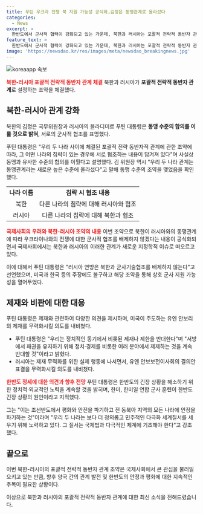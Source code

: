 ```yaml
---
title: 푸틴 우크라 전쟁 북 지원 가능성 공식화…김정은 동맹관계로 올라섰다
categories:
  - News
excerpt: >
  한반도에서 군사적 협력이 강화되고 있는 가운데, 북한과 러시아는 포괄적 전략적 동반자 관계를 설정하는 조약을 체결했다. 미국 등 서방 국가들에 대처하기 위해 강력한 군사적 협조를 약속하며, 이에 따라 북한의 동맹 수준의 합의를 이루었다. 두 정상은 군사 기술 협조를 배제하지 않는 조약을 체결하고 북한의 안보리 제재를 무력화시켰다. 러시아의 우크라이나 침공에 북한이 참여할 수 있다는 가능성이 공식화되었지만, 이는 국제법을 위반하는 행위로 지적받고 있다. 이에 대한 반발도 있지만 푸틴 대통령은 안보리 제재를 비난하며 실질적 행동을 펼치고 있다. 김정은 국무위원장과 푸틴 대통령의 회담을 통해 이 같은 조약이 세워진 배경과 이를 통해 한반도의 평화와 안정을 위해 노력하겠다는 뜻을 밝혔다.
feature_text: >
  한반도에서 군사적 협력이 강화되고 있는 가운데, 북한과 러시아는 포괄적 전략적 동반자 관계를 설정하는 조약을 체결했다. 미국 등 서방 국가들에 대처하기 위해 강력한 군사적 협조를 약속하며, 이에 따라 북한의 동맹 수준의 합의를 이루었다. 두 정상은 군사 기술 협조를 배제하지 않는 조약을 체결하고 북한의 안보리 제재를 무력화시켰다. 러시아의 우크라이나 침공에 북한이 참여할 수 있다는 가능성이 공식화되었지만, 이는 국제법을 위반하는 행위로 지적받고 있다. 이에 대한 반발도 있지만 푸틴 대통령은 안보리 제재를 비난하며 실질적 행동을 펼치고 있다. 김정은 국무위원장과 푸틴 대통령의 회담을 통해 이 같은 조약이 세워진 배경과 이를 통해 한반도의 평화와 안정을 위해 노력하겠다는 뜻을 밝혔다.
image: 'https://newsdao.kr/res/images/meta/newsdao_breakingnews.jpg'
---
```


<p><img src="https://newsdao.kr/res/images/meta/newsdao_breakingnews.jpg" alt="koreaapp 속보" /></p>

<p><b><span style="color: #ee2323;">북한-러시아 포괄적 전략적 동반자 관계 체결</span></b>
북한과 러시아가 <b>포괄적 전략적 동반자 관계</b>로 설정하는 조약을 체결했다.</p>

<h2 data-ke-size="size26">북한-러시아 관계 강화</h2>

<p>북한의 김정은 국무위원장과 러시아의 블라디미르 푸틴 대통령은 <b>동맹 수준의 합의를 이룰 것으로 밝혀</b>, 서로의 군사적 협조를 표명했다.</p>

<p data-ke-size="size16">푸틴 대통령은 "우리 두 나라 사이에 체결된 포괄적 전략 동반자적 관계에 관한 조약에 따라, 그 어떤 나라의 침략이 있는 경우에 서로 협조하는 내용이 담겨져 있다"며 사실상 동맹과 유사한 수준의 합의를 이뤘다고 설명했다. 김 위원장 역시 "우리 두 나라 관계는 동맹관계라는 새로운 높은 수준에 올라섰다"고 말해 동맹 수준의 조약을 맺었음을 확인했다.</p>

<table>
  <tr>
    <td style="text-align: center; height: 17px;"><b>나라 이름</b></td>
    <td style="text-align: center; height: 17px;"><b>침략 시 협조 내용</b></td>
  </tr>
  <tr>
    <td style="text-align: center; height: 17px;">북한</td>
    <td style="text-align: center; height: 17px;">다른 나라의 침략에 대해 러시아와 협조</td>
  </tr>
  <tr>
    <td style="text-align: center; height: 17px;">러시아</td>
    <td style="text-align: center; height: 17px;">다른 나라의 침략에 대해 북한과 협조</td>
  </tr>
</table>

<p><b><span style="color: #ee2323;">국제사회의 우려와 북한-러시아 조약의 내용</span></b>
이번 조약으로 북한이 러시아와의 동맹관계에 따라 우크라이나와의 전쟁에 대한 군사적 협조를 배제하지 않겠다는 내용이 공식화되면서 국제사회에서는 북한과 러시아의 이러한 관계가 새로운 지정학적 이슈로 떠오르고 있다.</p>

<p data-ke-size="size16">이에 대해서 푸틴 대통령은 "러시아 연방은 북한과 군사기술협조를 배제하지 않는다"고 선언했으며, 미국과 한국 등의 주장에도 불구하고 해당 조약을 통해 상호 군사 지원 가능성을 열어두었다.</p>

<h2 data-ke-size="size26">제재와 비판에 대한 대응</h2>

<p>푸틴 대통령은 제재와 관련하여 다양한 의견을 제시하며, 미국이 주도하는 유엔 안보리의 제재를 무력화시킬 의도를 내비쳤다.</p>

<ul>
  <li>푸틴 대통령은 "우리는 정치적인 동기에서 비롯된 제재나 제한을 반대한다"며 "서방에서 패권을 유지하기 위해 정치‧경제를 비롯한 여러 분야에서 제제하는 것을 계속 반대할 것"이라고 밝혔다.</li>
  <li>러시아는 제재 무력화를 위한 실제 행동에 나서면서, 유엔 안보보전이사회의 결의안 표결을 무력화시킬 의도를 내비쳤다.</li>
</ul>

<p><b><span style="color: #ee2323;">한반도 정세에 대한 의견과 향후 전망</span></b>
푸틴 대통령은 한반도의 긴장 상황을 해소하기 위한 정치적·외교적인 노력을 계속할 것을 밝히며, 한미, 한미일 연합 군사 훈련이 한반도 긴장 상황의 원인이라고 지적했다.</p>

<p data-ke-size="size16">그는 "이는 조선반도에서 평화와 안전을 파기하고 전 동북아 지역의 모든 나라에 안정을 파기하는 것"이라며 "우리 두 나라는 보다 더 정의롭고 민주적인 다극화 세계질서를 세우기 위해 노력하고 있다. 그 질서는 국제법과 다극적인 체계에 기초해야 한다"고 강조했다.</p>

<h2 data-ke-size="size26">끝으로</h2>

<p>이번 북한-러시아의 포괄적 전략적 동반자 관계 조약은 국제사회에서 큰 관심을 불러일으키고 있는 만큼, 향후 양국 간의 관계 발전 및 한반도의 안정과 평화에 대한 지속적인 주목이 필요한 상황이다.</p>

<p>이상으로 북한과 러시아의 포괄적 전략적 동반자 관계에 대한 최신 소식을 전해드렸습니다.</p>

